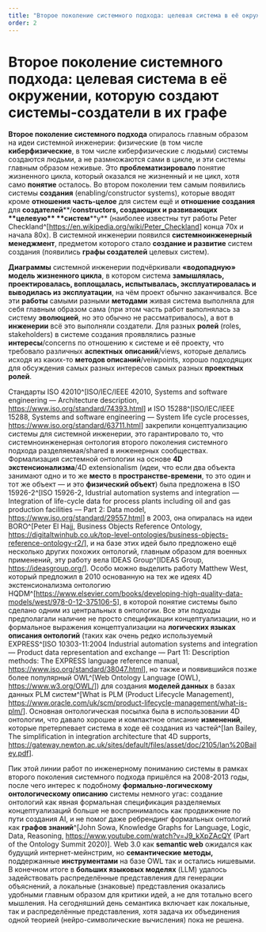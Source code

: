 ```yaml
---
title: "Второе поколение системного подхода: целевая система в её окружении, которую создают системы-создатели в их графе"
order: 2
---
```


# Второе поколение системного подхода: целевая система в её окружении, которую создают системы-создатели в их графе

**Второе поколение системного подхода** опиралось главным образом на идеи системной инженерии: физические (в том числе **киберфизические**, в том числе киберфизические с людьми) системы создаются людьми, а не размножаются сами в цикле, и эти системы главным образом неживые. Это **проблематизировало** понятие жизненного цикла, который оказался не жизненный и не цикл, хотя само **понятие** осталось. Во втором поколении тем самым появились системы **создания** (enabling/constructor systems), которые вводят кроме **отношения часть-целое** для систем ещё и **отношение создания** для **создателей****/****constructors**, создающих и развивающих **целев****ую** **систем****у** (наиболее известны тут работы Peter Checkland^[<https://en.wikipedia.org/wiki/Peter_Checkland>] конца 70х и начала 80х). В системной инженерии появился **системноинженерный менеджмент**, предметом которого стало **создание и развитие** систем создания (появились **графы создателей** целевых систем).

**Диаграммы** системной инженерии подчёркивали **«****водопадную****»** **модель жизненного цикла**, в котором система **замышлялась, проектировалась, воплощалась, испытывалась, эксплуатировалась и выводилась из эксплуатации**, на чём проект обычно заканчивался. Все эти **работы** самыми разными **методами** живая система выполняла для себя главным образом сама (при этом часть работ выполнялась за систему **эволюцией**, но это обычно не рассматривалось), а вот в **инженерии** всё это выполняли создатели. Для разных **ролей** (roles, stakeholders) в системе создания проявлялись разные **интересы**/concerns по отношению к системе и её проекту, что требовало различных **аспектных** **описаний**/views, которые делались исходя из каких-то **методов описаний**/veiwpoints, хорошо подходящих для обсуждения самых разных интересов самых разных **проектных ролей**.

Стандарты ISO 42010^[ISO/IEC/IEEE 42010, Systems and software engineering — Architecture description, <https://www.iso.org/standard/74393.html>] и ISO 15288^[ISO/IEC/IEEE 15288, Systems and software engineering — System life cycle processes, <https://www.iso.org/standard/63711.html>] закрепили концептуализацию системы для системной инженерии, это гарантировало то, что системноинженерная онтология второго поколения системного подхода разделяемая/shared в инженерных сообществах. Формализация системной онтологии на основе **4D** **экстенсионализма**/4D extensionalism (идеи, что если два объекта занимают одно и то же **место** в **пространстве-времени**, то это один и тот же объект — и это **физический объект**) была предложена в ISO 15926-2^[ISO 15926-2, Idustrial automation systems and integration — Integration of life-cycle data for process plants including oil and gas production facilities — Part 2: Data model, <https://www.iso.org/standard/29557.html>] в 2003, она опиралась на идеи BORO^[Peter El Hajj, Business Objects Reference Ontology, <https://digitaltwinhub.co.uk/top-level-ontologies/business-objects-reference-ontology-r2/>], и на базе этих идей было предложено ещё несколько других похожих онтологий, главным образом для военных применений, эту работу вела IDEAS Group^[IDEAS Group, <https://ideasgroup.org/>]. Особо можно выделить работу Matthew West, который предложил в 2010 основанную на тех же идеях 4D экстенсионализма онтологию HQDM^[<https://www.elsevier.com/books/developing-high-quality-data-models/west/978-0-12-375106-5>], в которой понятие системы было сделано одним из центральных в онтологии. Все эти подходы предполагали наличие не просто спецификации концептуализации, но и формальное выражения концептуализации на **логических языках описания онтологий** (таких как очень редко используемый EXPRESS^[ISO 10303-11:2004 Industrial automation systems and integration — Product data representation and exchange — Part 11: Description methods: The EXPRESS language reference manual, <https://www.iso.org/standard/38047.html>], но также и появившийся позже более популярный OWL^[Web Ontology Language (OWL), <https://www.w3.org/OWL/>]) для создания **моделей данных** в базах данных PLM систем^[What is PLM (Product Lifecycle Management), <https://www.oracle.com/uk/scm/product-lifecycle-management/what-is-plm/>]. Основная онтологическая посылка была в использовании 4D онтологии, что давало хорошее и компактное описание **изменений**, которые претерпевает система в ходе её создания из частей^[Ian Bailey, The simplification in integration architecture that 4D supports, <https://gateway.newton.ac.uk/sites/default/files/asset/doc/2105/Ian%20Bailey.pdf>].

Пик этой линии работ по инженерному пониманию системы в рамках второго поколения системного подхода пришёлся на 2008-2013 годы, после чего интерес к подобному **формально-логическому онтологическому описанию** системы немного угас: создание онтологий как явная формальная спецификация разделяемых концептуализаций больше не воспринималось как продвижение по пути создания AI, и не помог даже ребрендинг формальных онтологий как **графов знаний**^[John Sowa, Knowledge Graphs for Language, Logic, Data, Reasoning, <https://www.youtube.com/watch?v=J9_kXpZAcQY> (Part of the Ontology Summit 2020)]. Web 3.0 как **semantic web** ожидался как будущий интернет-мейнстрим, но **семантические** **методы,** поддержанные **инструментами** на базе OWL так и остались нишевыми. В конечном итоге в **больших языковых моделях** (LLM) удалось задействовать распределённые представления для генерации объяснений, а локальные (знаковые) представления оказались удобными главным образом для критики идей, а не для тотально всего мышления. На сегодняшний день семантика включает как локальные, так и распределённые представления, хотя задача их объединения одной теорией (нейро-символические вычисления) пока не решена.
